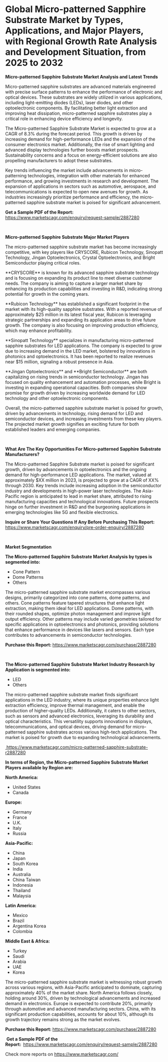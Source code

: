<p><h1>Global Micro-patterned Sapphire Substrate Market by Types, Applications, and Major Players, with Regional Growth Rate Analysis and Development Situation, from 2025 to 2032</h1></p><p><strong>Micro-patterned Sapphire Substrate Market Analysis and Latest Trends</strong></p>
<p><p>Micro-patterned sapphire substrates are advanced materials engineered with precise surface patterns to enhance the performance of electronic and optical devices. These substrates are widely utilized in various applications, including light-emitting diodes (LEDs), laser diodes, and other optoelectronic components. By facilitating better light extraction and improving heat dissipation, micro-patterned sapphire substrates play a critical role in enhancing device efficiency and longevity.</p><p>The Micro-patterned Sapphire Substrate Market is expected to grow at a CAGR of 8.3% during the forecast period. This growth is driven by increasing demand for high-performance LEDs and the expansion of the consumer electronics market. Additionally, the rise of smart lighting and advanced display technologies further boosts market prospects. Sustainability concerns and a focus on energy-efficient solutions are also propelling manufacturers to adopt these substrates.</p><p>Key trends influencing the market include advancements in micro-patterning technologies, integration with other materials for enhanced performance, and growing investments in research and development. The expansion of applications in sectors such as automotive, aerospace, and telecommunications is expected to open new avenues for growth. As industries increasingly prioritize performance and efficiency, the micro-patterned sapphire substrate market is poised for significant advancement.</p></p>
<p><strong>Get a Sample PDF of the Report:&nbsp;</strong> <a href="https://www.marketscagr.com/enquiry/request-sample/2887280?utm_campaign=2945&utm_medium=2&utm_source=Github&utm_content=ia&utm_term=14032025&utm_id=micro-patterned-sapphire-substrate">https://www.marketscagr.com/enquiry/request-sample/2887280</a></p>
<p>&nbsp;</p>
<p><strong>Micro-patterned Sapphire Substrate Major Market Players</strong></p>
<p><p>The micro-patterned sapphire substrate market has become increasingly competitive, with key players like CRYSCORE, Rubicon Technology, Sinopatt Technology, Jingan Optoelectronics, Crystal Optoelectronics, and Bright Semiconductor playing critical roles.</p><p>**CRYSCORE** is known for its advanced sapphire substrate technology and is focusing on expanding its product line to meet diverse customer needs. The company is aiming to capture a larger market share by enhancing its production capabilities and investing in R&D, indicating strong potential for growth in the coming years.</p><p>**Rubicon Technology** has established a significant footprint in the market with its high-quality sapphire substrates. With a reported revenue of approximately $25 million in its latest fiscal year, Rubicon is leveraging strategic partnerships and expanding its application areas to drive future growth. The company is also focusing on improving production efficiency, which may enhance profitability.</p><p>**Sinopatt Technology** specializes in manufacturing micro-patterned sapphire substrates for LED applications. The company is expected to grow due to increasing demand in the LED market, bolstered by innovations in photonics and optoelectronics. It has been reported to realize revenues near $15 million, signaling a robust presence in Asia.</p><p>**Jingan Optoelectronics** and **Bright Semiconductor** are both capitalizing on rising trends in semiconductor technology. Jingan has focused on quality enhancement and automation processes, while Bright is investing in expanding operational capacities. Both companies show promise for growth driven by increasing worldwide demand for LED technology and other optoelectronic components.</p><p>Overall, the micro-patterned sapphire substrate market is poised for growth, driven by advancements in technology, rising demand for LED and semiconductor devices, and increasing investments from these key players. The projected market growth signifies an exciting future for both established leaders and emerging companies.</p></p>
<p>&nbsp;</p>
<p><strong>What Are The Key Opportunities For Micro-patterned Sapphire Substrate Manufacturers?</strong></p>
<p><p>The Micro-patterned Sapphire Substrate market is poised for significant growth, driven by advancements in optoelectronics and the ongoing demand for high-performance LED applications. The market, valued at approximately $XX million in 2023, is projected to grow at a CAGR of XX% through 2030. Key trends include increasing adoption in the semiconductor industry and developments in high-power laser technologies. The Asia-Pacific region is anticipated to lead in market share, attributed to rising manufacturing capacities and technological innovations. Future prospects hinge on further investment in R&D and the burgeoning applications in emerging technologies like 5G and flexible electronics.</p></p>
<p><strong>Inquire or Share Your Questions If Any Before Purchasing This Report:</strong> <a href="https://www.marketscagr.com/enquiry/pre-order-enquiry/2887280?utm_campaign=2945&utm_medium=2&utm_source=Github&utm_content=ia&utm_term=14032025&utm_id=micro-patterned-sapphire-substrate">https://www.marketscagr.com/enquiry/pre-order-enquiry/2887280</a></p>
<p>&nbsp;</p>
<p><strong>Market Segmentation</strong></p>
<p><strong>The Micro-patterned Sapphire Substrate Market Analysis by types is segmented into:</strong></p>
<p><ul><li>Cone Pattern</li><li>Dome Patterns</li><li>Others</li></ul></p>
<p><p>The micro-patterned sapphire substrate market encompasses various designs, primarily categorized into cone patterns, dome patterns, and others. Cone patterns feature tapered structures that enhance light extraction, making them ideal for LED applications. Dome patterns, with their rounded shapes, optimize photon management and improve light output efficiency. Other patterns may include varied geometries tailored for specific applications in optoelectronics and photonics, providing solutions that enhance performance in devices like lasers and sensors. Each type contributes to advancements in semiconductor technologies.</p></p>
<p><strong>Purchase this Report:&nbsp;</strong><a href="https://www.marketscagr.com/purchase/2887280?utm_campaign=2945&utm_medium=2&utm_source=Github&utm_content=ia&utm_term=14032025&utm_id=micro-patterned-sapphire-substrate">https://www.marketscagr.com/purchase/2887280</a></p>
<p>&nbsp;</p>
<p><strong>The Micro-patterned Sapphire Substrate Market Industry Research by Application is segmented into:</strong></p>
<p><ul><li>LED</li><li>Others</li></ul></p>
<p><p>The micro-patterned sapphire substrate market finds significant applications in the LED industry, where its unique properties enhance light extraction efficiency, improve thermal management, and enable the production of higher-quality LEDs. Additionally, it caters to other sectors, such as sensors and advanced electronics, leveraging its durability and optical characteristics. This versatility supports innovations in displays, telecommunications, and optical devices, driving demand for micro-patterned sapphire substrates across various high-tech applications. The market is poised for growth due to expanding technological advancements.</p></p>
<p><a href="https://www.marketscagr.com/micro-patterned-sapphire-substrate-r2887280?utm_campaign=2945&utm_medium=2&utm_source=Github&utm_content=ia&utm_term=14032025&utm_id=micro-patterned-sapphire-substrate">&nbsp;https://www.marketscagr.com/micro-patterned-sapphire-substrate-r2887280</a></p>
<p><strong>In terms of Region, the Micro-patterned Sapphire Substrate Market Players available by Region are:</strong></p>
<p>
    <p> <strong> North America: </strong>
        <ul>
            <li>United States</li>
            <li>Canada</li>
        </ul>
        </p> 
    <p> <strong> Europe: </strong>
        <ul>
            <li>Germany</li>
            <li>France</li>
            <li>U.K.</li>
            <li>Italy</li>
            <li>Russia</li>
        </ul>
        </p> 
    <p> <strong> Asia-Pacific: </strong>
        <ul>
            <li>China</li>
            <li>Japan</li>
            <li>South Korea</li>
            <li>India</li>
            <li>Australia</li>
            <li>China Taiwan</li>
            <li>Indonesia</li>
            <li>Thailand</li>
            <li>Malaysia</li>
        </ul>
        </p> 
    <p> <strong> Latin America: </strong>
        <ul>
            <li>Mexico</li>
            <li>Brazil</li>
            <li>Argentina Korea</li>
            <li>Colombia</li>
        </ul>
        </p> 
    <p> <strong> Middle East & Africa: </strong>
        <ul>
            <li>Turkey</li>
            <li>Saudi</li>
            <li>Arabia</li>
            <li>UAE</li>
            <li>Korea</li>
        </ul>
    </p>
    </p>
<p><p>The micro-patterned sapphire substrate market is witnessing robust growth across various regions, with Asia-Pacific anticipated to dominate, capturing approximately 40% of the market share. North America follows closely, holding around 30%, driven by technological advancements and increased demand in electronics. Europe is expected to contribute 20%, primarily through automotive and advanced manufacturing sectors. China, with its significant production capabilities, accounts for about 10%, although its growth trajectory remains strong as the market evolves.</p></p>
<p><strong>Purchase this Report: </strong><a href="https://www.marketscagr.com/purchase/2887280?utm_campaign=2945&utm_medium=2&utm_source=Github&utm_content=ia&utm_term=14032025&utm_id=micro-patterned-sapphire-substrate">https://www.marketscagr.com/purchase/2887280</a></p>
<p>&nbsp;<strong>Get a Sample PDF of the Report:&nbsp;&nbsp;</strong><a href="https://www.marketscagr.com/enquiry/request-sample/2887280?utm_campaign=2945&utm_medium=2&utm_source=Github&utm_content=ia&utm_term=14032025&utm_id=micro-patterned-sapphire-substrate">https://www.marketscagr.com/enquiry/request-sample/2887280</a></p>
<p><strong></strong></p>
<p>Check more reports on <a href="https://www.marketscagr.com/?utm_campaign=2945&utm_medium=2&utm_source=Github&utm_content=ia&utm_term=14032025&utm_id=micro-patterned-sapphire-substrate">https://www.marketscagr.com/</a></p>